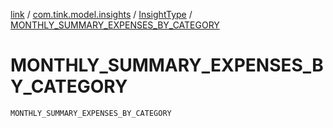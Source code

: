 [link](../../index.md) / [com.tink.model.insights](../index.md) / [InsightType](index.md) / [MONTHLY_SUMMARY_EXPENSES_BY_CATEGORY](./-m-o-n-t-h-l-y_-s-u-m-m-a-r-y_-e-x-p-e-n-s-e-s_-b-y_-c-a-t-e-g-o-r-y.md)

# MONTHLY_SUMMARY_EXPENSES_BY_CATEGORY

`MONTHLY_SUMMARY_EXPENSES_BY_CATEGORY`